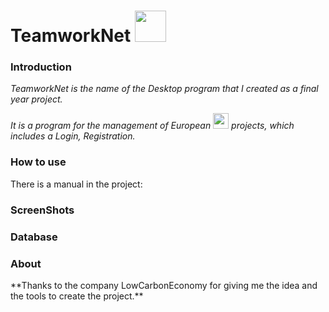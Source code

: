 <H1>TeamworkNet <img with=50 height=50 src="https://media.discordapp.net/attachments/755161452502843504/976448068847288360/TeamWorkNet_Logo.png"> </H1>

<H3>Introduction</H3>

*TeamworkNet is the name of the Desktop program that I created as a final year project.*

*It is a program for the management of European <img with=25 height=25  src="https://user-images.githubusercontent.com/72384490/169325082-ae2c7d7e-e17b-4f7a-9cc5-6e7b1feaa1b3.png">
 projects, which includes a Login, Registration.*
 
 <H3>How to use</H3>
 There is a manual in the project:
 
 <H3>ScreenShots</H3>
 
 <H3>Database</H3>
 
 <H3>About</H3>
 **Thanks to the company LowCarbonEconomy for giving me the idea and the tools to create the project.**

